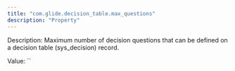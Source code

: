 ```yaml
---
title: "com.glide.decision_table.max_questions"
description: "Property"
---
```


Description: Maximum number of decision questions that can be defined on a decision table (sys_decision) record. 

Value: ``